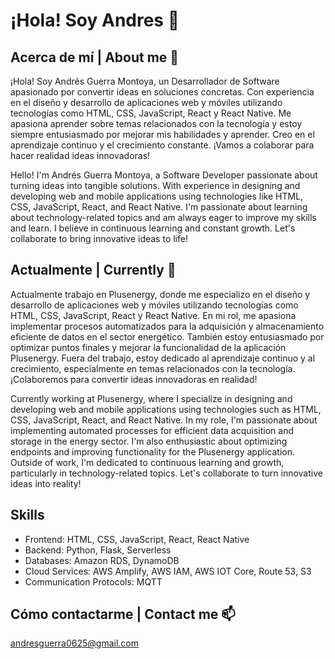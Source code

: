 # ¡Hola! Soy Andres 👋

## Acerca de mí | About me 👀

¡Hola! Soy Andrés Guerra Montoya, un Desarrollador de Software apasionado por convertir ideas en soluciones concretas. Con experiencia en el diseño y desarrollo de aplicaciones web y móviles utilizando tecnologías como HTML, CSS, JavaScript, React y React Native. Me apasiona aprender sobre temas relacionados con la tecnología y estoy siempre entusiasmado por mejorar mis habilidades y aprender. Creo en el aprendizaje continuo y el crecimiento constante. ¡Vamos a colaborar para hacer realidad ideas innovadoras!

Hello! I'm Andrés Guerra Montoya, a Software Developer passionate about turning ideas into tangible solutions. With experience in designing and developing web and mobile applications using technologies like HTML, CSS, JavaScript, React, and React Native. I'm passionate about learning about technology-related topics and am always eager to improve my skills and learn. I believe in continuous learning and constant growth. Let's collaborate to bring innovative ideas to life!

## Actualmente | Currently 🌱

Actualmente trabajo en Plusenergy, donde me especializo en el diseño y desarrollo de aplicaciones web y móviles utilizando tecnologías como HTML, CSS, JavaScript, React y React Native. En mi rol, me apasiona implementar procesos automatizados para la adquisición y almacenamiento eficiente de datos en el sector energético. También estoy entusiasmado por optimizar puntos finales y mejorar la funcionalidad de la aplicación Plusenergy. Fuera del trabajo, estoy dedicado al aprendizaje continuo y al crecimiento, especialmente en temas relacionados con la tecnología. ¡Colaboremos para convertir ideas innovadoras en realidad!

Currently working at Plusenergy, where I specialize in designing and developing web and mobile applications using technologies such as HTML, CSS, JavaScript, React, and React Native. In my role, I'm passionate about implementing automated processes for efficient data acquisition and storage in the energy sector. I'm also enthusiastic about optimizing endpoints and improving functionality for the Plusenergy application. Outside of work, I'm dedicated to continuous learning and growth, particularly in technology-related topics. Let's collaborate to turn innovative ideas into reality!


## Skills

- Frontend: HTML, CSS, JavaScript, React, React Native
- Backend: Python, Flask, Serverless
- Databases: Amazon RDS, DynamoDB
- Cloud Services: AWS Amplify, AWS IAM, AWS IOT Core, Route 53, S3
- Communication Protocols: MQTT

## Cómo contactarme | Contact me 📫

andresguerra0625@gmail.com

